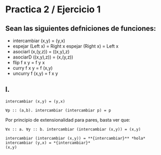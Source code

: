 # Practica 2 / Ejercicio 1 
## Sean las siguientes defniciones de funciones:
- intercambiar (x,y) = (y,x)
- espejar (Left x) = Right x
espejar (Right x) = Left x
- asociarI (x,(y,z)) = ((x,y),z)
- asociarD ((x,y),z)) = (x,(y,z))
- flip f x y = f y x
- curry f x y = f (x,y)
- uncurry f (x,y) = f x y

## I.
```
intercambiar (x,y) = (y,x)
```
```
∀p :: (a,b). intercambiar (intercambiar p) = p
```
Por principio de extensionalidad para pares, basta ver que:
```
∀x :: a. ∀y :: b. intercambiar (intercambiar (x,y)) = (x,y)
```
```
intercambiar (intercambiar (x,y)) = **{intercambiar}** *hola*
intercambiar (y,x) = *{intercambiar}*
(x,y)
```
